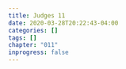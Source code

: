 ```yaml
---
title: Judges 11
date: 2020-03-28T20:22:43-04:00
categories: []
tags: []
chapter: "011"
inprogress: false
---
```


